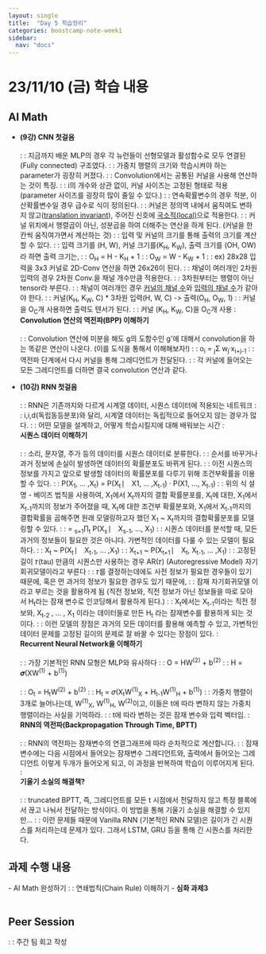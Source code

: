 ```yaml
---
layout: single
title:  "Day 5 학습정리"
categories: boostcamp-note-week1
sidebar:
  nav: "docs"
---
```


# 23/11/10 (금) 학습 내용

<h2>AI Math</h2>

- <b>(9강) CNN 첫걸음</b><br><br>
: : 지금까지 배운 MLP의 경우 각 뉴런들이 선형모델과 활성함수로 모두 연결된(Fully connected) 구조였다.
: : 가중치 행렬의 크기와 학습시켜야 하는 parameter가 굉장히 커졌다.
: : Convolution에서는 공통된 커널을 사용해 연산하는 것이 특징.
: : i의 개수와 상관 없이, 커널 사이즈는 고정된 형태로 적용 (parameter 사이즈를 굉장히 많이 줄일 수 있다.)
: : 연속확률변수의 경우 적분, 이산확률변수일 경우 급수로 식이 정의된다.
: : 커널은 정의역 내에서 움직여도 변하지 않고(<u>translation invariant</u>), 주어진 신호에 <u>국소적(local)</u>으로 적용한다.
: : 커널 위치에서 행렬곱이 아닌, 성분곱을 하여 더해주는 연산을 하게 된다. (커널을 한 칸씩 움직여가면서 계산하는 것)
: : 입력 및 커널의 크기를 통해 출력의 크기를 계산할 수 있다.
: : 입력 크기를 (H, W), 커널 크기를(K<sub>H</sub>, K<sub>W</sub>), 출력 크기를 (OH, OW)라 하면 출력 크기는,
: : O<sub>H</sub> = H - K<sub>H</sub> + 1
: : O<sub>W</sub> = W - K<sub>W</sub> + 1
: : ex) 28x28 입력을 3x3 커널로 2D-Conv 연산을 하면 26x26이 된다.
: : 채널이 여러개인 2차원 입력의 경우 2차원 Conv.을 채널 개수만큼 적용한다.
: : 3차원부터는 행렬이 아닌 tensor라 부른다.
: : 채널이 여러개인 경우 <u>커널의 채널 수</u>와 <u>입력의 채널 수</u>가 같아야 한다.
: : 커널(K<sub>H</sub>, K<sub>W</sub>, C) * 3차원 입력(H, W, C) -> 출력(O<sub>H</sub>, O<sub>W</sub>, 1)
: : 커널을 O<sub>C</sub>개 사용하면 출력도 텐서가 된다.
: : 커널 (K<sub>H</sub>, K<sub>W</sub>, C)을 O<sub>C</sub>개 사용
: <br><b>Convolution 연산의 역전파(BPP) 이해하기</b><br><br>
: : Convolution 연산에 미분을 해도 g의 도함수인 g'에 대해서 convolution을 하는 똑같은 연산이 나온다. (이를 도식을 통해서 이해해보자!)
: : o<sub>i</sub> = <sub>j</sub>Σ w<sub>j</sub>·x<sub>i+j-1</sub>
: : 역전파 단계에서 다시 커널을 통해 그레디언트가 전달된다.
: : 각 커널에 들어오는 모든 그레디언트를 더하면 결국 convolution 연산과 같다.

- <b>(10강) RNN 첫걸음</b><br><br>
: : RNN은 기존까지와 다르게 시계열 데이터, 시퀀스 데이터에 적용되는 네트워크
: : i,i,d(독립동등분포)와 달리, 시계열 데이터는 독립적으로 들어오지 않는 경우가 많다.
: : 어떤 모델을 설계하고, 어떻게 학습시킬지에 대해 배워보는 시간
: <br><b>시퀀스 데이터 이해하기</b><br><br>
: : 소리, 문자열, 주가 등의 데이터를 시퀀스 데이터로 분류한다.
: : 순서를 바꾸거나 과거 정보에 손실이 발생하면 데이터의 확률분포도 바뀌게 된다.
: : 이전 시퀀스의 정보를 가지고 앞으로 발생할 데이터의 확률분포를 다루기 위해 조건부확률을 이용할 수 있다.
: : P(X<sub>1</sub>, ... ,X<sub>t</sub>) = P(X<sub>t</sub> ⎸ X1, ... ,X<sub>t-1</sub>) · P(X1, ..., X<sub>t-1</sub>)
: : 위의 식 설명 - 베이즈 법칙을 사용하여, X<sub>1</sub>에서 X<sub>t</sub>까지의 결합 확률분포를, X<sub>t</sub>에 대한, X<sub>1</sub>에서 X<sub>t-1</sub>까지의 정보가 주어졌을 때, X<sub>t</sub>에 대한 조건부 확률분포와, X<sub>1</sub>에서 X<sub>t-1</sub>까지의 결합확률을 곱해주면 원래 모델링하고자 했던 X<sub>1</sub> ~ X<sub>t</sub>까지의 결합확률분포를 모델링할 수 있다.
: : = <sub>s=1</sub>∏<sub>t</sub> P(X<sub>s</sub> ⎸ X<sub>s-1</sub>, ..., X<sub>1</sub>)
: : 시퀀스 데이터를 분석할 때, 모든 과거의 정보들이 필요한 것은 아니다. 가변적인 데이터를 다룰 수 있는 모델이 필요하다.
: : X<sub>t</sub> ~ P(X<sub>t</sub> ⎸ X<sub>t-1</sub>, ... ,X<sub>1</sub>)
: : X<sub>t+1</sub> ~ P(X<sub>t+1</sub> ⎸ X<sub>t</sub>, X<sub>t-1</sub>, ... ,X<sub>1</sub>)
: : 고정된 길이 𝜏(tau) 만큼의 시퀀스만 사용하는 경우 AR(𝜏) (Autoregressive Model) 자기회귀모델이라고 부른다
: : 𝜏를 결정하는데에도 사전 정보가 필요한 경우들이 있기 때문에, 혹은 먼 과거의 정보가 필요한 경우도 있기 때문에, 
: : 잠재 자기회귀모델 이라고 부르는 것을 활용하게 됨 (직전 정보와, 직전 정보가 아닌 정보들을 따로 모아서 H<sub>t</sub>라는 잠재 변수로 인코딩해서 활용하게 된다.)
: : X<sub>t</sub>에서는 X<sub>t-1</sub>이라는 직전 정보와, X<sub>t-2</sub> , ... , X<sub>1</sub> 이라는 데이터들로 만든 H<sub>t</sub> 라는 잠재변수를 활용하게 되는 것이다.
: : 이런 모델의 장점은 과거의 모든 데이터를 활용해 예측할 수 있고, 가변적인 데이터 문제를 고정된 길이의 문제로 잘 바꿀 수 있다는 장점이 있다.
: <br><b>Recurrent Neural Network을 이해하기</b><br><br>
: : 가장 기본적인 RNN 모형은 MLP와 유사하다
: : O = HW<sup>(2)</sup> + b<sup>(2)</sup>
: : H = 𝝈(XW<sup>(1)</sup> + b<sup>(1)</sup>)<br><br>
: : O<sub>t</sub> = H<sub>t</sub>W<sup>(2)</sup> + b<sup>(2)</sup>
: : H<sub>t</sub> = 𝜎(X<sub>t</sub>W<sup>(1)</sup><sub>X</sub> + H<sub>t-1</sub>W<sup>(1)</sup><sub>H</sub> + b<sup>(1)</sup>)
: : 가중치 행렬이 3개로 늘어나는데, W<sup>(1)</sup><sub>X</sub>, W<sup>(1)</sup><sub>H</sub>, W<sup>(2)</sup>이고, 이들은 t에 따라 변하지 않는 가중치 행렬이라는 사실을 기억하라.
: : t에 따라 변하는 것은 잠재 변수와 입력 벡터임.
: <br><b>RNN의 역전파(Backpropagation Through Time, BPTT)</b><br><br>
: : RNN의 역전파는 잠재변수의 연결그래프에 따라 순차적으로 계산합니다.
: : 잠재변수에는 다음 시점에서 들어오는 잠재변수 그레디언트와, 출력에서 들어오는 그레디언트 이렇게 두개가 들어오게 되고, 이 과정을 반복하여 학습이 이루어지게 된다.
: <br><b>기울기 소실의 해결책?</b><br><br>
: : truncated BPTT, 즉, 그레디언트를 모든 t 시점에서 전달하지 않고 특정 블록에서 끊고 나눠서 전달하는 방식이다. 이 방법을 통해 기울기 소실을 해결할 수 있지만...
: : 이런 문제들 때문에 Vanilla RNN (기본적인 RNN 모델)은 길이가 긴 시퀀스를 처리하는데 문제가 있다. 그래서 LSTM, GRU 등을 통해 긴 시퀀스를 처리한다.


<h2>과제 수행 내용</h2>
- AI Math 완성하기
: : 연쇄법칙(Chain Rule) 이해하기
- <b>심화 과제3</b><br><br>


<h2>Peer Session</h2>
: : 주간 팀 회고 작성
